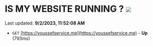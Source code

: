 # IS MY WEBSITE RUNNING ? [![](https://img.shields.io/static/v1?label=Sponsor&message=%E2%9D%A4&logo=GitHub&color=%23fe8e86)](https://github.com/sponsors/<username>)

Last updated: **9/2/2023, 11:52:08 AM**

- `GET` [https://youssefservice.me](https://youssefservice.me) - **Up** (793ms)
